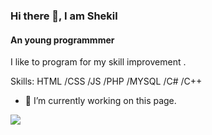 ### Hi there 👋, I am Shekil
#### An young programmmer
I like to program for my skill improvement .

Skills: HTML /CSS /JS /PHP /MYSQL /C# /C++

- 🔭 I’m currently working on this page. 



<img src="https://github-readme-stats.vercel.app/api?username=shekil2003&&show_icons=true&title_color=ffffff&icon_color=bb2acf&text_color=daf7dc&bg_color=151515">
<!---
shekil2003/shekil2003 is a ✨ special ✨ repository because its `README.md` (this file) appears on your GitHub profile.
You can click the Preview link to take a look at your changes.
--->
